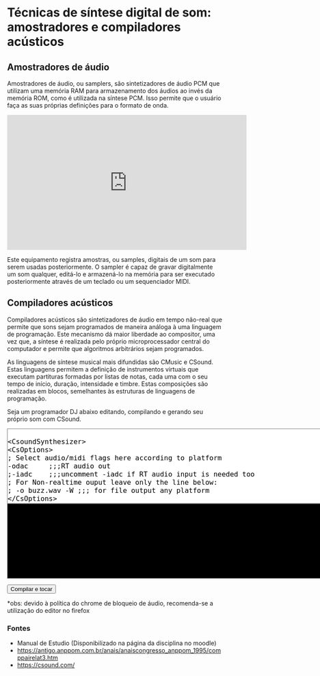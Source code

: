 <script type="text/javascript" src="js/csound.js"></script>
<script>
  // called by csound.js
  function moduleDidLoad() {
    console.log("Module loaded!");
  }

  function attachListeners() {
    document.getElementById("compile").
    addEventListener("click", compileAndRun);
    document.getElementById("csound_code").
    addEventListener("change", reset);
  }

  var count = 0;

  function handleMessage(message) {
    var element = document.getElementById('console');
    element.value += message;
    element.scrollTop = 99999; // focus on bottom
    count += 1;
    if (count == 1000) {
      element.value = ' ';
      count = 0;
    }
  }

  var started = false;

  function reset() {
    csound.Csound.stop();
    csound.Csound.reset();
    started = false;
  }

  function play() {
    let code = document.getElementById("csound_code").value;
    csound.Csound.compileCSD(code);
    csound.Csound.start();
    started = true;
  }

  // click handler
  function compileAndRun() {
    if (started)
      reset();
    play();
  }
</script>

<style>
#console {
    font-family: Monospace;
    color: #b5b6ff;
    background-color: #000000;
    font-size: 16px;
    width: 805px;
    display: flex;
    align-items: center;
    justify-content: center;
    border-style: solid;
    padding: 20px 0px;
}

#csound_code {
    font-family: Monospace;
    font-size: 16px;
    width: 805px;
    display: flex;
    align-items: center;
    justify-content: center;
    border-style: solid;
    padding: 20px 0px;
}
</style>

# Técnicas de síntese digital de som: amostradores e compiladores acústicos

## Amostradores de áudio

Amostradores de áudio, ou samplers, são sintetizadores de áudio PCM que utilizam uma memória RAM
para armazenamento dos áudios ao invés da memória ROM, como é utilizada na síntese PCM.
Isso permite que o usuário faça as suas próprias definições para o formato de onda.

<iframe width="560" height="315" src="https://www.youtube.com/embed/ERy-99vXxnM?start=55" title="YouTube video player" frameborder="0" allow="accelerometer; autoplay; clipboard-write; encrypted-media; gyroscope; picture-in-picture" allowfullscreen></iframe>

Este equipamento registra amostras, ou samples, digitais de um som para serem usadas
posteriormente. O sampler é capaz de gravar digitalmente um som qualquer, editá-lo
e armazená-lo na memória para ser executado posteriormente através de um teclado
ou um sequenciador MIDI.

  <!-- <p>
    Para gravar um som no sampler, basta conectar à sua entrada de áudio um microfone (ou
    uma outra fonte de sinal, como um toca-discos de CD, por exemplo) e iniciar o processo de
    digitalização, que é efetuado pelo conversor analógico/digital do sampler. Nesse momento, o
    som já digitalizado é armazenado então na memória interna do sampler, onde é devidamente
    processado e configurado para ser uma forma-de-onda (“waveform”) utilizável na edição de
    timbres, daí então um processo igual ao dos sintetizadores digitais convencionais que utilizam
    síntese subtrativa, que dará o resultado final, ou seja, um timbre que pode ser controlado por
    um teclado ou por um seqüenciador MIDI.
  </p> -->
  <!-- <p>
    A principal diferença do sampler para um sintetizador comum é que as formas-de-onda não
    estão fixas na memória, e podem ser carregadas pelo usuário. Isso faz do sampler um
    equipamento dependente da qualidade das amostras que nele serão colocadas (sampleadas
    pelo próprio usuário ou carregadas a partir de CD-ROMs criados por empresas especializadas).
    O sampler é, portanto, um instrumento extremamente flexível e “atualizável”, pois a parte
    principal - os timbres - podem ser trocados desde a fonte, diferentemente de um sintetizador
    que possui formas-de-onda fixas, para sempre.
  </p> -->
  <!-- <p>
    Estando a amostra na memória, é necessário ajustá-la adequadamente para que possa ser
    usada. Um dos aspectos mais importantes a se entender no processo de sampling é quanto à
    faixa utilizável de uma amostra. Todo som natural (voz humana, violino, etc) possui uma
    característica chamada de “formante”, que delineia as amplitudes dos harmônicos presentes
    em seu espectro de freqüências, conforme um padrão próprio. Essa formante está diretamente
    associada ao dispositivo físico onde o som é gerado (corpo do violino, estrutura da laringe,
    etc). Isso faz com que mesmo notas de alturas diferentes tenham um contorno bastante
    similar nas amplitudes do espectro.
  </p> -->
  <!-- <p>
    Na a seguir podemos observar o que foi descrito acima. O diagrama A mostra o espectro de
    freqüências produzido pela nota Lá 3 de um violino. A formante (representada pela linha
    vermelha), nesse caso, mostra algumas ênfases, principalmente nas proximidades das
    freqüências de 4.300, 8.700 e 12.000 Hz. O diagrama B mostra o espectro de freqüências
    produzido pela nota Lá 4 do mesmo violino. Observe que sua formante mostra praticamente as
    mesmas ênfases da nota Lá 3. Este exemplo deixa claro que, nos sons naturais, as
    características de amplitude do espectro são fixas, de acordo com uma formante própria, não
    se alterando com a altura do som.
  </p> -->
  <!-- <p>
    Se tentarmos usar a nota Lá 3 para gerar a nota Lá 4, efetuando uma transposição por
    processamento digital (dobrando a freqüência por meio de um recurso simples de “pitch
    shifting”), teremos uma nota Lá 4 com um espectro de freqüências obedecendo a uma
    formante completamente diferente da original daquele violino (diagrama C). Na prática, isso
    fará com que o som dessa nota Lá 4 soe estranho (ainda que com características de violino).
    Isso é bastante perceptível quando se aumenta a velocidade de um gravador de fita (será que
    alguém ainda tem um?) ou aumentando a sampling rate na reprodução do som digital. Se a
    gravação original contém voz, por exemplo, o resultado será bem engraçado, com a
    característica de “voz de pato”.
  </p> -->
  <!-- <p>
    Além da deterioração da formante, podem ocorrer também outros problemas ao se transpor
    uma amostra. O efeito de vibrato, por exemplo, que se caracteriza por uma leve modulação na
    freqüência do som, da ordem de 5 Hz, pode se tornar irritante ao se transpor a amostra para o
    dobro da freqüência. Outros efeitos, como os ataques de metais, o ruído de sopro de uma
    flauta, e mesmo a reverberação acústica presente na amostra, podem ser totalmente
    descaracterizados após uma transposição acentuada.
  </p> -->
  <!-- <p>
    Por isso, para se samplear um som natural, é necessário fazer várias amostragens, 
    evitandose ao máximo o aproveitamento da amostra de uma nota para as demais. Esse processo é
    chamado de “multisampling”, e associa uma amostra a um pequeno grupo de notas (veja
    figura a seguir). Idealmente, cada nota deveria ter sua própria amostra, mas como a
    quantidade de amostras está diretamente associada à capacidade de armazenamento de
    memória, que custa caro, os fabricantes têm que encontrar uma relação viável entre o custo
    (número de amostras) e a qualidade, para poder colocar seu equipamento no mercado.
  </p> -->
  <!-- <p>
    Existem algoritmos sofisticados de pitch-shifting que permitem fazer grandes alterações da
    freqüência da amostra sem que haja uma deterioração perceptível da formante. Um exemplo
    disso é a tecnologia Variphrase da Roland. A aplicação mais evidente do processo de
    multisampling são os kits de bateria e percussão, onde cada tecla (nota) está associada a um
    único timbre, composto por sua própria amostra.
  </p> -->
## Compiladores acústicos

Compiladores acústicos são sintetizadores de áudio em tempo não-real que
permite que sons sejam programados de maneira análoga à uma linguagem de
programação. Este mecanismo dá maior liberdade ao compositor, uma vez que, a síntese
é realizada pelo próprio microprocessador central do computador e permite que
algoritmos arbitrários sejam programados.

As linguagens de síntese musical mais difundidas são CMusic e CSound. Estas 
linguagens permitem a definição de instrumentos virtuais que executam partituras
formadas por listas de notas, cada uma com o seu tempo de início, duração, intensidade e
timbre. Estas composições são realizadas em blocos, semelhantes às estruturas de
linguagens de programação.

Seja um programador DJ abaixo editando, compilando e gerando seu próprio som
com CSound.

<textarea id="csound_code" name="csound_code" cols="200" rows="7">
<CsoundSynthesizer>
<CsOptions>
; Select audio/midi flags here according to platform
-odac     ;;;RT audio out
;-iadc    ;;;uncomment -iadc if RT audio input is needed too
; For Non-realtime ouput leave only the line below:
; -o buzz.wav -W ;;; for file output any platform
</CsOptions>
<CsInstruments>

sr = 44100
ksmps = 32
nchnls = 2
0dbfs = 1

instr 1

kcps = 110
ifn  = 1

knh	line p4, p3, p5
asig	buzz 1, kcps, knh, ifn
	outs asig, asig
endin

</CsInstruments>
<CsScore>

;sine wave.
f 1 0 16384 10 1

i 1 0 3 20 20
i 1 + 3 3 3
i 1 + 3 10 1
e

</CsScore>
</CsoundSynthesizer>
</textarea>
<textarea id="console" readonly name="console" cols="30" rows="7"></textarea>
<button id="compile">Compilar e tocar</button>

\*obs: devido à política do chrome de bloqueio de áudio, recomenda-se a utilização do editor no firefox

### Fontes
 - Manual de Estudio (Disponibilizado na página da disciplina no moodle)
 - https://antigo.anppom.com.br/anais/anaiscongresso_anppom_1995/comppairelat3.htm
 - https://csound.com/

